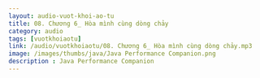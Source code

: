```yaml
---
layout: audio-vuot-khoi-ao-tu
title: 08. Chương 6_ Hòa mình cùng dòng chảy
category: audio
tags: [vuotkhoiaotu]
link: /audio/vuotkhoiaotu/08. Chương 6_ Hòa mình cùng dòng chảy.mp3 
image: /images/thumbs/java/Java Performance Companion.png
description : Java Performance Companion 
---
```













